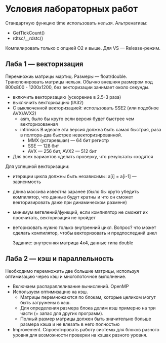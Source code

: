 # Условия лабораторных работ

Стандартную функцию time использовать нельзя. Альтренативы:

* GetTickCount()
* rdtsc/__rdstc()

Компилировать только с опцией O2 и выше. Для VS — Release-режим.

## Лаба 1 — векторизация

Перемножиь матрицы мартиц. Размеры — float/double. Транспонировать матрицы нельзя. Обычно внешняя размером под 800х800 - 1200х1200, без векторизации занимает около секунды. 
* включить векторизацию (ускорение в 2.5-3 раза)
* выключить векторизацию (IA32)
* С выключенной векторизацией: использовать SSE2 (или подобное AVX/AVX2)
    - asm, было бы круто если версия будет быстрее чем векторизованная
    - intrinsics
      В идеале эта версия должна быть самая быстрая, раза в полтора-два быстрее невекторизированной. 
      - MMX (устаревшая) — 64 бит регистр
      - SSE — 128 бит
      - AVX — 256 бит, AVX2 — 512 бит
* Для всех вариантов сделать проверку, что результаты сходятся

Для успешной векторизации:

* итерации цикла должны быть независимы: a[i] = a[i-1] — зависимость

* длина массива известна заранее (было бы круто убедить компилятор, что данные будут кратны и что он сможет векторизировать даже при динамическом размене)

* минимум ветвлений/функций, если компилятор не сможет их просчитать, векторизация не пройдет

* веторизовать нужно только внутренний цикл. Вопрос? что может сделать компилятор, чтобы векторизовать и предпоследний цикл

  Задание: внутренняя матрица 4х4, данные типа double

## Лаба 2 — кэш и параллельность

Необходимо перемножить две большие матрицы, используя оптимизацию через кэш и многопоточное выполнение. 

* Включаем распараллеливание вычислений. OpenMP
* Используем оптимизацию на кэш. 
  * Матрицы перемножаются по блокам, которые целиком могут быть загружены в кэш. 
  * Для определения размера блока делим кэш примерно на три части (+ запас для других программ). 
  * Полный размер матрицы должен быть значительно больше размера кэша и не влезать в него полностью
* Improvement. Спроектировать работу системы для блоков разного уровня для возможности проверки на кэшах разного уровня. 